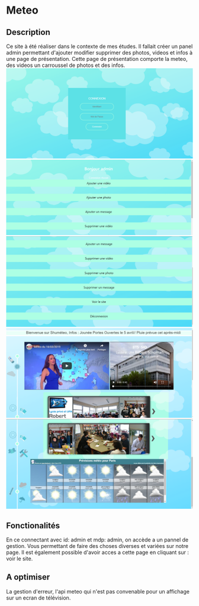 # Meteo

## Description
Ce site à été réaliser dans le contexte de mes études. Il fallait créer un panel admin permettant d'ajouter modifier supprimer des photos, videos et infos à une page de présentation. Cette page de présentation comporte la meteo, des videos un carroussel de photos et des infos.
![image_IMG](https://github.com/Mabiance/Meteo/blob/master/login.png)
![image_IMG](https://github.com/Mabiance/Meteo/blob/master/pannel1.png)
![image_IMG](https://github.com/Mabiance/Meteo/blob/master/pannel2.png)
![image_IMG](https://github.com/Mabiance/Meteo/blob/master/meteo1.png)
![image_IMG](https://github.com/Mabiance/Meteo/blob/master/meteo2.png)
## Fonctionalités
En ce connectant avec id: admin et mdp: admin, on accède a un pannel de gestion. Vous permettant de faire des choses diverses et variées sur notre page. Il est également possible d'avoir acces a cette page en cliquant sur : voir le site.

## A optimiser
La gestion d'erreur, l'api meteo qui n'est pas convenable pour un affichage sur un ecran de télévision.

